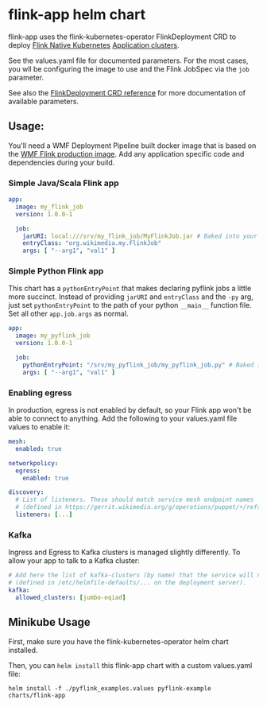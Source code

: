 # flink-app helm chart

flink-app uses the flink-kubernetes-operator FlinkDeployment CRD
to deploy 
[Flink Native Kubernetes](https://nightlies.apache.org/flink/flink-docs-master/docs/deployment/resource-providers/native_kubernetes/#native-kubernetes) 
[Application clusters](https://nightlies.apache.org/flink/flink-docs-master/docs/deployment/resource-providers/native_kubernetes/#application-mode).


See the values.yaml file for documented parameters.  For the most cases, you
wll be configuring the image to use and the Flink JobSpec via the `job` parameter.

See also the
[FlinkDeployment CRD reference](https://nightlies.apache.org/flink/flink-kubernetes-operator-docs-release-1.2/docs/custom-resource/reference/)
for more documentation of available parameters.

## Usage:

You'll need a WMF Deployment Pipeline built docker image that is based
on the [WMF Flink production image](https://docker-registry.wikimedia.org/flink/tags/).
Add any application specific code and dependencies during your build. 

### Simple Java/Scala Flink app 

```yaml
app:
  image: my_flink_job
  version: 1.0.0-1

  job:
    jarURI: local:///srv/my_flink_job/MyFlinkJob.jar # Baked into your image
    entryClass: "org.wikimedia.my.FlinkJob"
    args: [ "--arg1", "val1" ]
```

### Simple Python Flink app
This chart has a `pythonEntryPoint` that makes declaring pyflink jobs a little
more succinct.  Instead of providing `jarURI` and `entryClass` and the `-py` arg,
just set `pythonEntryPoint` to the path of your python `__main__` function file.
Set all other `app.job.args` as normal.

```yaml
app:
  image: my_pyflink_job
  version: 1.0.0-1

  job:
    pythonEntryPoint: "/srv/my_pyflink_job/my_pyflink_job.py" # Baked into your image
    args: [ "--arg1", "val1" ]
```


### Enabling egress
In production, egress is not enabled by default, so your Flink app won't be able to
connect to anything.  Add the following to your values.yaml file values to enable it:

```yaml
mesh:
  enabled: true

networkpolicy:
  egress:
    enabled: true

discovery:
  # List of listeners. These should match service mesh endpoint names
  # (defined in https://gerrit.wikimedia.org/g/operations/puppet/+/refs/heads/production/hieradata/common/profile/services_proxy/envoy.yaml)
  listeners: [...]
```

### Kafka
Ingress and Egress to Kafka clusters is managed slightly differently.
To allow your app to talk to a Kafka cluster:

```yaml
# Add here the list of kafka-clusters (by name) that the service will need to reach.
# (defined in /etc/helmfile-defaults/... on the deployment server).
kafka:
  allowed_clusters: [jumbo-eqiad]
```

## Minikube Usage
First, make sure you have the flink-kubernetes-operator helm chart installed.

Then, you can `helm install` this flink-app chart  with a custom values.yaml file:

`helm install -f ./pyflink_examples.values pyflink-example charts/flink-app`
